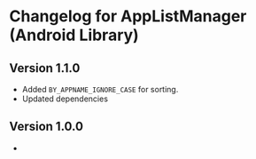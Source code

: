 # Changelog for AppListManager (Android Library)

## Version 1.1.0
- Added `BY_APPNAME_IGNORE_CASE` for sorting.
- Updated dependencies

## Version 1.0.0
-
